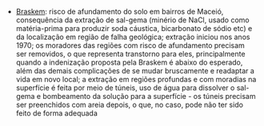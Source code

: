 
* [Braskem](https://guiadoestudante.abril.com.br/atualidades/maceio-vai-afundar-entenda-o-desastre-envolvendo-a-braskem/): risco de afundamento do solo em bairros de Maceió, consequência da extração de sal-gema (minério de NaCl, usado como matéria-prima para produzir soda cáustica, bicarbonato de sódio etc) e da localização em região de falha geológica; extração iniciou nos anos 1970; os moradores das regiões com risco de afundamento precisam ser removidos, o que representa transtorno para eles, principalmente quando a indenização proposta pela Braskem é abaixo do esperado, além das demais complicações de se mudar bruscamente e readaptar a vida em novo local; a extração em regiões profundas e com moradias na superfície é feita por meio de túneis, uso de água para dissolver o sal-gema e bombeamento da solução para a superfície - os túneis precisam ser preenchidos com areia depois, o que, no caso, pode não ter sido feito de forma adequada